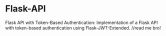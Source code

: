 # Flask-API
Flask API with Token-Based Authentication: Implementation of a Flask API with token-based authentication using Flask-JWT-Extended.
//read me bro!
